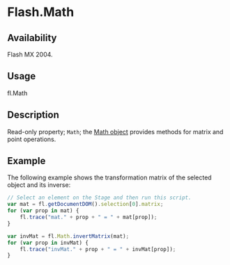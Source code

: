 # Flash.Math

## Availability

Flash MX 2004.

## Usage

fl.Math

## Description

Read-only property; `Math`; the [Math object](../Math_object/Math_summary.md) provides methods for matrix and point operations.

## Example

The following example shows the transformation matrix of the selected object and its inverse:

```javascript
// Select an element on the Stage and then run this script.
var mat = fl.getDocumentDOM().selection[0].matrix;
for (var prop in mat) {
    fl.trace("mat." + prop + " = " + mat[prop]);
}

var invMat = fl.Math.invertMatrix(mat);
for (var prop in invMat) {
    fl.trace("invMat." + prop + " = " + invMat[prop]);
}
```
